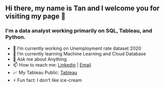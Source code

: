 ## Hi there, my name is Tan and I welcome you for visiting my page 👋

### I'm a data analyst working primarily on SQL, Tableau, and Python. 

- 🔭 I’m currently working on Unemployment rate dataset 2020
- 🌱 I’m currently learning Machine Learning and Cloud Database
- 💬 Ask me about Anything
- 📫 How to reach me: [Linkedin](https://www.linkedin.com/in/tannduong/) | [Email](tanduong0490@gmail.com "tanduong0490@gmail.com") 
- 📈 My Tableau Public: [Tableau](https://public.tableau.com/profile/tanduong#!/)
- ⚡ Fun fact: I don't like ice-cream

